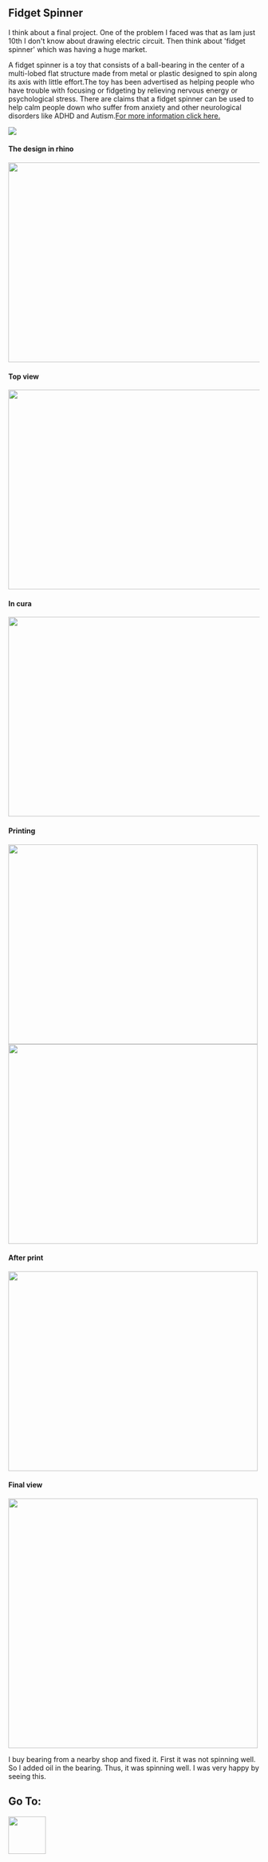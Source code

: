  ## Fidget Spinner
 
 I think about a final project. One of the problem I faced was that as Iam just 10th I don't know about drawing electric circuit. Then think about 'fidget spinner' which was having a huge market. 
 
 A fidget spinner is a toy that consists of a ball-bearing in the center of a multi-lobed flat structure made from metal or plastic designed to spin along its axis with little effort.The toy has been advertised as helping people who have trouble with focusing or fidgeting by relieving nervous energy or psychological stress. There are claims that a fidget spinner can be used to help calm people down who suffer from anxiety and other neurological disorders like ADHD and Autism.[For more information click here.](https://en.wikipedia.org/wiki/Fidget_spinner)
 
 <img src="https://shaheenhyderk.github.io/sp.jpeg">
 
 #### The design in rhino
 
 <img src="https://shaheenhyderk.github.io/r.jpg" width="600" height="400">
 
 #### Top view
 
 <img src="https://shaheenhyderk.github.io/rh.jpg" width="600" height="400">
 
 #### In cura
 
 <img src="https://shaheenhyderk.github.io/c.jpg" width="600" height="400">
 
 #### Printing
 
 <img src="https://shaheenhyderk.github.io/IMG_20170821_184232.jpg" width="500" height="400">
 
 <img src="https://shaheenhyderk.github.io/IMG_20170821_184238.jpg" width="500" height="400"> 
 
 #### After print
 
 <img src="https://shaheenhyderk.github.io/IMG_20170821_184554.jpg" width="500" height="400">
 
 #### Final view
 
 <img src="https://shaheenhyderk.github.io/IMG_20170821_203123.jpg" width="500" height="500"> 
 
 I buy bearing from a nearby shop and fixed it. First it was not spinning well. So I added oil in the bearing. Thus, it was spinning well. I was very happy by seeing this. 



 ## Go To:
 
 [<img src="http://shaheenhyderk.github.io/ho.png" width="75" height="75">](https://shaheenhyderk.github.io/)
